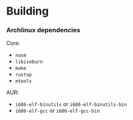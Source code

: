 # Building

### Archlinux dependencies

Core:
- `nasm`
- `libisoburn`
- `make`
- `rustup`
- `mtools`

AUR:
- `i686-elf-binutils` or `i686-elf-binutils-bin`
- `i686-elf-gcc` or `i686-elf-gcc-bin`
